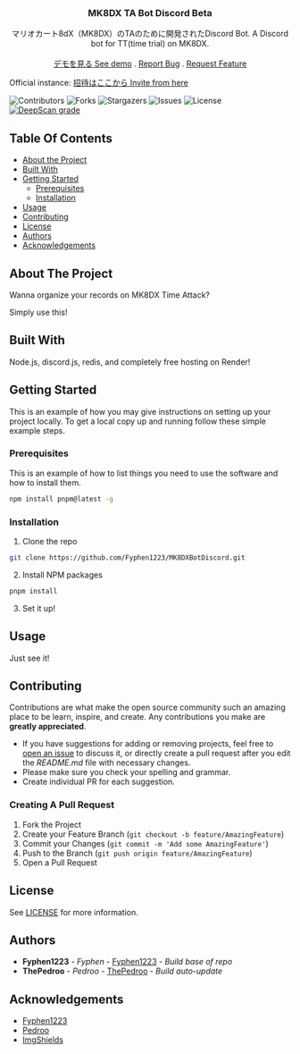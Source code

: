 <br/>
<p align="center">
  <h3 align="center">MK8DX TA Bot Discord Beta</h3>

  <p align="center">
    マリオカート8dX（MK8DX）のTAのために開発されたDiscord Bot. A Discord bot for TT(time trial) on MK8DX.
    <br/>
    <br/>
    <a href="https://discord.com/api/oauth2/authorize?client_id=1197118650046492702&permissions=1067299687424&scope=bot+applications.commands">デモを見る See demo</a>
    .
    <a href="https://github.com/Fyphen1223/MK8DXBotDiscord/issues">Report Bug</a>
    .
    <a href="https://github.com/Fyphen1223/MK8DXBotDiscord/issues">Request Feature</a>
  </p>
</p>

Official instance: [招待はここから Invite from here](https://discord.com/api/oauth2/authorize?client_id=1197118650046492702&permissions=1067299687424&scope=bot+applications.commands)

![Contributors](https://img.shields.io/github/contributors/Fyphen1223/MK8DXBotDiscord?color=dark-green) ![Forks](https://img.shields.io/github/forks/Fyphen1223/MK8DXBotDiscord?style=social) ![Stargazers](https://img.shields.io/github/stars/Fyphen1223/MK8DXBotDiscord?style=social) ![Issues](https://img.shields.io/github/issues/Fyphen1223/MK8DXBotDiscord) ![License](https://img.shields.io/github/license/Fyphen1223/MK8DXBotDiscord) [![DeepScan grade](https://deepscan.io/api/teams/23064/projects/26359/branches/836702/badge/grade.svg)](https://deepscan.io/dashboard#view=project&tid=23064&pid=26359&bid=836702)

## Table Of Contents

* [About the Project](#about-the-project)
* [Built With](#built-with)
* [Getting Started](#getting-started)
  * [Prerequisites](#prerequisites)
  * [Installation](#installation)
* [Usage](#usage)
* [Contributing](#contributing)
* [License](#license)
* [Authors](#authors)
* [Acknowledgements](#acknowledgements)

## About The Project

Wanna organize your records on MK8DX Time Attack?

Simply use this!

## Built With

Node.js, discord.js, redis, and completely free hosting on Render!

## Getting Started

This is an example of how you may give instructions on setting up your project locally.
To get a local copy up and running follow these simple example steps.

### Prerequisites

This is an example of how to list things you need to use the software and how to install them.

```sh
npm install pnpm@latest -g
```

### Installation

1. Clone the repo

```sh
git clone https://github.com/Fyphen1223/MK8DXBotDiscord.git
```

2. Install NPM packages

```sh
pnpm install
```

3. Set it up!

## Usage

Just see it!

## Contributing

Contributions are what make the open source community such an amazing place to be learn, inspire, and create. Any contributions you make are **greatly appreciated**.
* If you have suggestions for adding or removing projects, feel free to [open an issue](https://github.com/Fyphen1223/MK8DXBotDiscord/issues/new) to discuss it, or directly create a pull request after you edit the *README.md* file with necessary changes.
* Please make sure you check your spelling and grammar.
* Create individual PR for each suggestion.

### Creating A Pull Request

1. Fork the Project
2. Create your Feature Branch (`git checkout -b feature/AmazingFeature`)
3. Commit your Changes (`git commit -m 'Add some AmazingFeature'`)
4. Push to the Branch (`git push origin feature/AmazingFeature`)
5. Open a Pull Request

## License

See [LICENSE](https://github.com/Fyphen1223/MK8DXBotDiscord/blob/main/LICENSE) for more information.

## Authors

* **Fyphen1223** - *Fyphen* - [Fyphen1223](https://github.com/Fyphen1223) - *Build base of repo*
* **ThePedroo** - *Pedroo* - [ThePedroo](https://github.com/ThePedroo) - *Build auto-update*

## Acknowledgements

* [Fyphen1223](https://github.com/Fyphen1223)
* [Pedroo](https://github.com/Thepedroo)
* [ImgShields](https://shields.io/)
